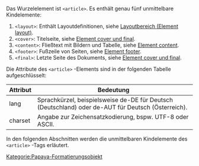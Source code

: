 
Das Wurzelelement ist `<article>`. Es enthält genau fünf unmittelbare Kindelemente:

1.  `<layout>`: Enthält Layoutdefinitionen, siehe [Layoutbereich (Element layout)](Layoutbereich_(Element_layout).md).
2.  `<cover>`: Titelseite, siehe [Element cover und final](Element_cover_und_final.md).
3.  `<content>`: Fließtext mit Bildern und Tabelle, siehe [Element content](Element_content.md).
4.  `<footer>`: Fußzeile von Seiten, siehe [Element footer](Element_footer.md).
5.  `<final>`: Letzte Seite des Dokuments, siehe [Element cover und final](Element_cover_und_final.md).

Die Attribute des `<article>` -Elements sind in der folgenden Tabelle aufgeschlüsselt:

|Attribut|Bedeutung|
|--------|---------|
|lang|Sprachkürzel, beispielsweise de-DE für Deutsch (Deutschland) oder de-AUT für Deutsch (Österreich).|
|charset|Angabe zur Zeichensatzkodierung, bspw. UTF-8 oder ASCII.|

In den folgenden Abschnitten werden die unmittelbaren Kindelemente des `<article>` -Tags erläutert.

[Kategorie:Papaya-Formatierungsobjekt](export_de/Kategorie:Papaya-Formatierungsobjekt.md)
